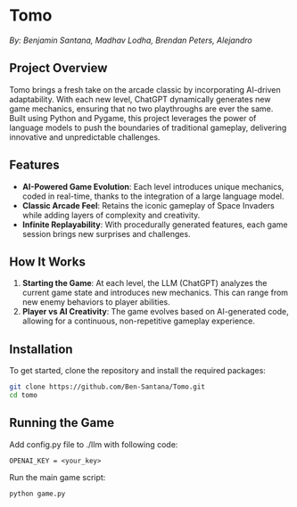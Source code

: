 # Tomo

*By: Benjamin Santana, Madhav Lodha, Brendan Peters, Alejandro*

## Project Overview

Tomo brings a fresh take on the arcade classic by incorporating AI-driven adaptability. With each new level, ChatGPT dynamically generates new game mechanics, ensuring that no two playthroughs are ever the same. Built using Python and Pygame, this project leverages the power of language models to push the boundaries of traditional gameplay, delivering innovative and unpredictable challenges.

## Features

- **AI-Powered Game Evolution**: Each level introduces unique mechanics, coded in real-time, thanks to the integration of a large language model.
- **Classic Arcade Feel**: Retains the iconic gameplay of Space Invaders while adding layers of complexity and creativity.
- **Infinite Replayability**: With procedurally generated features, each game session brings new surprises and challenges.

## How It Works

1. **Starting the Game**: At each level, the LLM (ChatGPT) analyzes the current game state and introduces new mechanics. This can range from new enemy behaviors to player abilities.
2. **Player vs AI Creativity**: The game evolves based on AI-generated code, allowing for a continuous, non-repetitive gameplay experience.

## Installation

To get started, clone the repository and install the required packages:

```bash
git clone https://github.com/Ben-Santana/Tomo.git
cd tomo
```

## Running the Game

Add config.py file to ./llm with following code:

```.gitignore
OPENAI_KEY = <your_key>
```

Run the main game script:

```bash
python game.py
```

